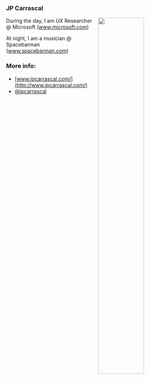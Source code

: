 ### JP Carrascal

<img width="50%" align="right" src="https://github-readme-stats.vercel.app/api?username=jpcarrascal&show_icons=true&theme=vue&hide_title=true&count_private=true" />

During the day, I am UX Researcher @ Microsoft (www.microsoft.com)

At night, I am a musician @ Spacebarman (www.spacebarman.com)

### More info:
* [www.jpcarrascal.com/](http://www.jpcarrascal.com/)
* [@jpcarrascal](https://twitter.com/jpcarrascal)
